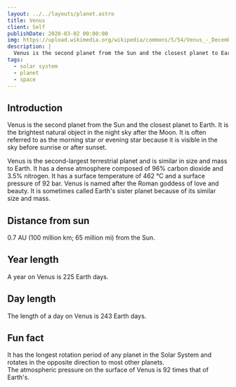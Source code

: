 ```yaml
---
layout: ../../layouts/planet.astro
title: Venus
client: Self
publishDate: 2020-03-02 00:00:00
img: https://upload.wikimedia.org/wikipedia/commons/5/54/Venus_-_December_23_2016.png
description: |
  Venus is the second planet from the Sun and the closest planet to Earth. It is the brightest natural object in the night sky after the Moon.
tags:
  - solar system
  - planet
  - space
---
```


## Introduction
Venus is the second planet from the Sun and the closest planet to Earth. It is the brightest natural object in the night sky after the Moon. It is often referred to as the morning star or evening star because it is visible in the sky before sunrise or after sunset. 

Venus is the second-largest terrestrial planet and is similar in size and mass to Earth. It has a dense atmosphere composed of 96% carbon dioxide and 3.5% nitrogen. It has a surface temperature of 462 °C and a surface pressure of 92 bar. Venus is named after the Roman goddess of love and beauty. It is sometimes called Earth's sister planet because of its similar size and mass.

## Distance from sun
0.7 AU (100 million km; 65 million mi) from the Sun.

## Year length
A year on Venus is 225 Earth days.

## Day length
The length of a day on Venus is 243 Earth days.

## Fun fact
It has the longest rotation period of any planet in the Solar System and rotates in the opposite direction to most other planets.  
The atmospheric pressure on the surface of Venus is 92 times that of Earth's.